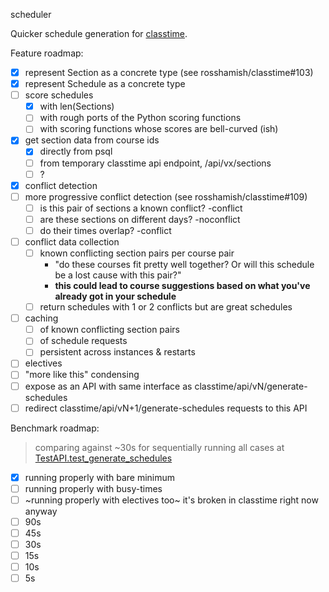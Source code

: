 scheduler

Quicker schedule generation for [classtime](https://github.com/rosshamish/classtime).

Feature roadmap:

- [x] represent Section as a concrete type (see rosshamish/classtime#103)
- [x] represent Schedule as a concrete type
- [ ] score schedules
	- [x] with len(Sections)
	- [ ] with rough ports of the Python scoring functions
	- [ ] with scoring functions whose scores are bell-curved (ish)
- [x] get section data from course ids
	- [x] directly from psql
	- [ ] from temporary classtime api endpoint, /api/vx/sections
	- [ ] ?
- [x] conflict detection
- [ ] more progressive conflict detection (see rosshamish/classtime#109)
	- [ ] is this pair of sections a known conflict? -conflict
	- [ ] are these sections on different days? -noconflict
	- [ ] do their times overlap? -conflict
- [ ] conflict data collection
	- [ ] known conflicting section pairs per course pair
		-  "do these courses fit pretty well together? Or will this schedule be a lost cause with this pair?"
		- **this could lead to course suggestions based on what you've already got in your schedule**
	- [ ] return schedules with 1 or 2 conflicts but are great schedules
- [ ] caching
	- [ ] of known conflicting section pairs
	- [ ] of schedule requests
	- [ ] persistent across instances & restarts
- [ ] electives
- [ ] "more like this" condensing
- [ ] expose as an API with same interface as classtime/api/vN/generate-schedules
- [ ] redirect classtime/api/vN+1/generate-schedules requests to this API

Benchmark roadmap:

> comparing against ~30s for sequentially running all cases at [TestAPI.test_generate_schedules](https://github.com/rosshamish/classtime/blob/8236e91f001f4a5ba76bf1935055415784f2abfd/tests/classtime/test_api.py#L107)

- [x] running properly with bare minimum
- [ ] running properly with busy-times
- [ ] ~running properly with electives too~ it's broken in classtime right now anyway
- [ ] 90s
- [ ] 45s
- [ ] 30s
- [ ] 15s
- [ ] 10s
- [ ] 5s
